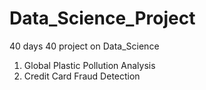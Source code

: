 # Data_Science_Project
40 days 40 project on Data_Science

1.  Global Plastic Pollution Analysis
2.  Credit Card Fraud Detection
